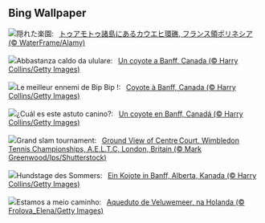 ## Bing Wallpaper
![](https://www.bing.com/th?id=OHR.Atoll_JA-JP8732763114_UHD.jpg&w=1000)隠れた楽園:&nbsp;&ensp;[トゥアモトゥ諸島にあるカウエヒ環礁, フランス領ポリネシア (© WaterFrame/Alamy)](https://www.bing.com/th?id=OHR.Atoll_JA-JP8732763114_UHD.jpg)
<br><br/>
![](https://www.bing.com/th?id=OHR.CoyoteBanff_IT-IT2529436922_UHD.jpg&w=1000)Abbastanza caldo da ululare:&nbsp;&ensp;[Un coyote a Banff, Canada (© Harry Collins/Getty Images)](https://www.bing.com/th?id=OHR.CoyoteBanff_IT-IT2529436922_UHD.jpg)
<br><br/>
![](https://www.bing.com/th?id=OHR.CoyoteBanff_FR-FR9574974199_UHD.jpg&w=1000)Le meilleur ennemi de Bip Bip !:&nbsp;&ensp;[Coyote à Banff, Canada (© Harry Collins/Getty Images)](https://www.bing.com/th?id=OHR.CoyoteBanff_FR-FR9574974199_UHD.jpg)
<br><br/>
![](https://www.bing.com/th?id=OHR.CoyoteBanff_ES-ES5413226119_UHD.jpg&w=1000)¿Cuál es este astuto canino?:&nbsp;&ensp;[Un coyote en Banff, Canadá (© Harry Collins/Getty Images)](https://www.bing.com/th?id=OHR.CoyoteBanff_ES-ES5413226119_UHD.jpg)
<br><br/>
![](https://www.bing.com/th?id=OHR.Wimbledon_EN-GB2899114060_UHD.jpg&w=1000)Grand slam tournament:&nbsp;&ensp;[Ground View of Centre Court, Wimbledon Tennis Championships, A.E.L.T.C, London, Britain (© Mark Greenwood/Ips/Shutterstock)](https://www.bing.com/th?id=OHR.Wimbledon_EN-GB2899114060_UHD.jpg)
<br><br/>
![](https://www.bing.com/th?id=OHR.CoyoteBanff_DE-DE4348536684_UHD.jpg&w=1000)Hundstage des Sommers:&nbsp;&ensp;[Ein Kojote in Banff, Alberta, Kanada  (© Harry Collins/Getty Images)](https://www.bing.com/th?id=OHR.CoyoteBanff_DE-DE4348536684_UHD.jpg)
<br><br/>
![](https://www.bing.com/th?id=OHR.HalfwayBoats_PT-BR6600769834_UHD.jpg&w=1000)Estamos a meio caminho:&nbsp;&ensp;[Aqueduto de Veluwemeer, na Holanda (© Frolova_Elena/Getty Images)](https://www.bing.com/th?id=OHR.HalfwayBoats_PT-BR6600769834_UHD.jpg)
<br><br/>
